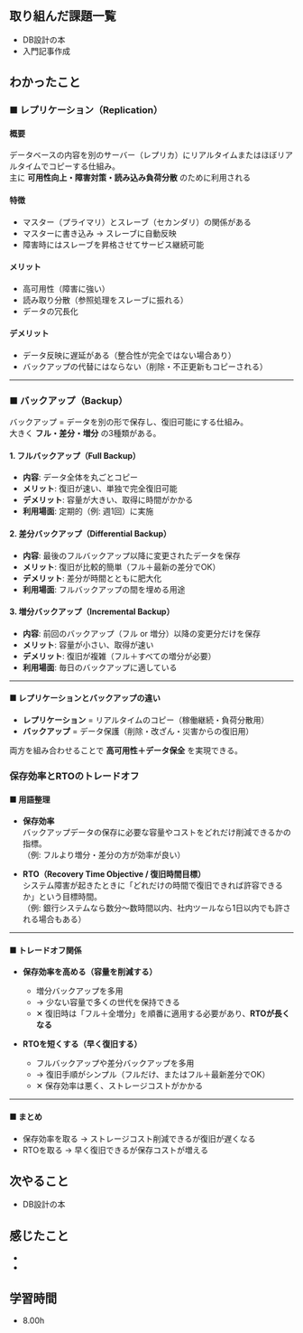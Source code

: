 ## 取り組んだ課題一覧  
- DB設計の本
- 入門記事作成


## わかったこと
### ■ レプリケーション（Replication）
#### 概要
データベースの内容を別のサーバー（レプリカ）にリアルタイムまたはほぼリアルタイムでコピーする仕組み。  
主に **可用性向上・障害対策・読み込み負荷分散** のために利用される

#### 特徴
- マスター（プライマリ）とスレーブ（セカンダリ）の関係がある  
- マスターに書き込み → スレーブに自動反映  
- 障害時にはスレーブを昇格させてサービス継続可能

#### メリット
- 高可用性（障害に強い）  
- 読み取り分散（参照処理をスレーブに振れる）  
- データの冗長化  

#### デメリット
- データ反映に遅延がある（整合性が完全ではない場合あり）  
- バックアップの代替にはならない（削除・不正更新もコピーされる）  

---

### ■ バックアップ（Backup）
バックアップ = データを別の形で保存し、復旧可能にする仕組み。  
大きく **フル・差分・増分** の3種類がある。  

#### 1. フルバックアップ（Full Backup）
- **内容**: データ全体を丸ごとコピー  
- **メリット**: 復旧が速い、単独で完全復旧可能  
- **デメリット**: 容量が大きい、取得に時間がかかる  
- **利用場面**: 定期的（例: 週1回）に実施  

#### 2. 差分バックアップ（Differential Backup）
- **内容**: 最後のフルバックアップ以降に変更されたデータを保存  
- **メリット**: 復旧が比較的簡単（フル＋最新の差分でOK）  
- **デメリット**: 差分が時間とともに肥大化  
- **利用場面**: フルバックアップの間を埋める用途  

#### 3. 増分バックアップ（Incremental Backup）
- **内容**: 前回のバックアップ（フル or 増分）以降の変更分だけを保存  
- **メリット**: 容量が小さい、取得が速い  
- **デメリット**: 復旧が複雑（フル＋すべての増分が必要）  
- **利用場面**: 毎日のバックアップに適している  

---

#### ■ レプリケーションとバックアップの違い
- **レプリケーション** = リアルタイムのコピー（稼働継続・負荷分散用）  
- **バックアップ** = データ保護（削除・改ざん・災害からの復旧用）  

 両方を組み合わせることで **高可用性＋データ保全** を実現できる。


### 保存効率とRTOのトレードオフ

#### ■ 用語整理
- **保存効率**  
  バックアップデータの保存に必要な容量やコストをどれだけ削減できるかの指標。  
  （例: フルより増分・差分の方が効率が良い）

- **RTO（Recovery Time Objective / 復旧時間目標）**  
  システム障害が起きたときに「どれだけの時間で復旧できれば許容できるか」という目標時間。  
  （例: 銀行システムなら数分〜数時間以内、社内ツールなら1日以内でも許される場合もある）

---

#### ■ トレードオフ関係
- **保存効率を高める（容量を削減する）**  
  - 増分バックアップを多用  
  - → 少ない容量で多くの世代を保持できる  
  - ✕ 復旧時は「フル＋全増分」を順番に適用する必要があり、**RTOが長くなる**  

- **RTOを短くする（早く復旧する）**  
  - フルバックアップや差分バックアップを多用  
  - → 復旧手順がシンプル（フルだけ、またはフル＋最新差分でOK）  
  - ✕ 保存効率は悪く、ストレージコストがかかる  

---

#### ■ まとめ
- 保存効率を取る → ストレージコスト削減できるが復旧が遅くなる  
- RTOを取る → 早く復旧できるが保存コストが増える  

## 次やること
- DB設計の本

## 感じたこと
- 
- 

## 学習時間
- 8.00h
